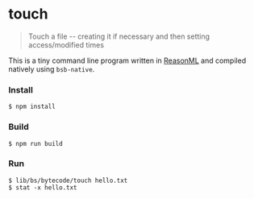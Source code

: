 # touch

> Touch a file -- creating it if necessary and then setting access/modified times

This is a tiny command line program written in [ReasonML](https://reasonml.github.io/) and compiled natively using `bsb-native`.

### Install

```
$ npm install
```

### Build

```
$ npm run build
```

### Run

```
$ lib/bs/bytecode/touch hello.txt
$ stat -x hello.txt
```

